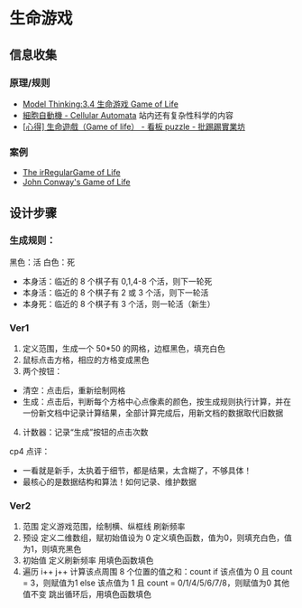 # 生命游戏

## 信息收集

### 原理/规则

- [Model Thinking:3.4 生命游戏 Game of Life](http://mooc.guokr.com/note/15029/)
- [細胞自動機 - Cellular Automata](http://www.atlas-zone.com/complex/alife/ca/index.html) 站内还有复杂性科学的内容
- [[心得] 生命遊戲（Game of life） - 看板 puzzle - 批踢踢實業坊](https://www.ptt.cc/bbs/puzzle/M.1249635651.A.21E.html)

### 案例

- [The irRegularGame of Life](http://www.newgrounds.com/portal/view/468517)
- [John Conway's Game of Life](https://bitstorm.org/gameoflife/)

## 设计步骤

### 生成规则：

黑色：活
白色：死

- 本身活：临近的 8 个棋子有 0,1,4-8 个活，则下一轮死
- 本身活：临近的 8 个棋子有 2 或 3 个活，则下一轮活
- 本身死：临近的 8 个棋子有 3 个活，则一轮活（新生）

### Ver1

1. 定义范围，生成一个 50*50 的网格，边框黑色，填充白色
2. 鼠标点击方格，相应的方格变成黑色
3. 两个按钮：
  - 清空：点击后，重新绘制网格
  - 生成：点击后，判断每个方格中心点像素的颜色，按生成规则执行计算，并在一份新文档中记录计算结果，全部计算完成后，用新文档的数据取代旧数据
4. 计数器：记录“生成”按钮的点击次数

cp4 点评：
- 一看就是新手，太执着于细节，都是结果，太含糊了，不够具体！
- 最核心的是数据结构和算法！如何记录、维护数据

### Ver2

1. 范围
  定义游戏范围，绘制横、纵框线
  刷新频率
2. 预设
  定义二维数组，赋初始值设为 0
  定义填色函数，值为0，则填充白色，值为1，则填充黑色
3. 初始值
  定义刷新频率
  用填色函数填色
4. 遍历
  i++ j++
  计算该点周围 8 个位置的值之和：count
  if 该点值为 0 且 count = 3，则赋值为1
  else 该点值为 1 且 count = 0/1/4/5/6/7/8，则赋值为0
  其他值不变
  跳出循环后，用填色函数填色
